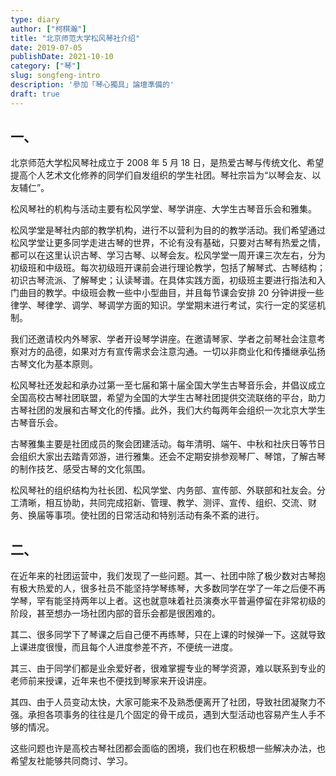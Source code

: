 ```yaml
---
type: diary
author: ["柯棋瀚"]
title: "北京师范大学松风琴社介绍"
date: 2019-07-05
publishDate: 2021-10-10
category: ["琴"]
slug: songfeng-intro
description: '參加「琴心獨具」論壇準備的'
draft: true
---
```


## 一、

北京师范大学松风琴社成立于 2008 年 5 月 18 日，是热爱古琴与传统文化、希望提高个人艺术文化修养的同学们自发组织的学生社团。琴社宗旨为“以琴会友、以友辅仁”。

松风琴社的机构与活动主要有松风学堂、琴学讲座、大学生古琴音乐会和雅集。

松风学堂是琴社内部的教学机构，进行不以营利为目的的教学活动。我们希望通过松风学堂让更多同学走进古琴的世界，不论有没有基础，只要对古琴有热爱之情，都可以在这里认识古琴、学习古琴、以琴会友。松风学堂一周开课三次左右，分为初级班和中级班。每次初级班开课前会进行理论教学，包括了解琴式、古琴结构；初识古琴流派、了解琴史；认读琴谱。在具体实践方面，初级班主要进行指法和入门曲目的教学。中级班会教一些中小型曲目，并且每节课会安排 20 分钟讲授一些律学、琴律学、调学、琴调学方面的知识。学堂期末进行考试，实行一定的奖惩机制。

我们还邀请校内外琴家、学者开设琴学讲座。在邀请琴家、学者之前琴社会注意考察对方的品德，如果对方有宣传需求会注意沟通。一切以非商业化和传播继承弘扬古琴文化为基本原则。

松风琴社还发起和承办过第一至七届和第十届全国大学生古琴音乐会，并倡议成立全国高校古琴社团联盟，希望为全国的大学生古琴社团提供交流联络的平台，助力古琴社团的发展和古琴文化的传播。此外，我们大约每两年会组织一次北京大学生古琴音乐会。

古琴雅集主要是社团成员的聚会团建活动。每年清明、端午、中秋和社庆日等节日会组织大家出去踏青郊游，进行雅集。还会不定期安排参观琴厂、琴馆，了解古琴的制作技艺、感受古琴的文化氛围。

松风琴社的组织结构为社长团、松风学堂、内务部、宣传部、外联部和社友会。分工清晰，相互协助，共同完成招新、管理、教学、测评、宣传、组织、交流、财务、换届等事项。使社团的日常活动和特别活动有条不紊的进行。

## 二、

在近年来的社团运营中，我们发现了一些问题。其一、社团中除了极少数对古琴抱有极大热爱的人，很多社员不能坚持学琴练琴，大多数同学在学了一年之后便不再学琴，罕有能坚持两年以上者。这也就意味着社员演奏水平普遍停留在非常初级的阶段，甚至想办一场社团内部的音乐会都是很困难的。

其二、很多同学下了琴课之后自己便不再练琴，只在上课的时候弹一下。这就导致上课进度很慢，而且每个人进度参差不齐，不便统一进度。

其三、由于同学们都是业余爱好者，很难掌握专业的琴学资源，难以联系到专业的老师前来授课，近年来也不便找到琴家来开设讲座。

其四、由于人员变动太快，大家可能来不及熟悉便离开了社团，导致社团凝聚力不强。承担各项事务的往往是几个固定的骨干成员，遇到大型活动也容易产生人手不够的情况。

这些问题也许是高校古琴社团都会面临的困境，我们也在积极想一些解决办法，也希望友社能够共同商讨、学习。

